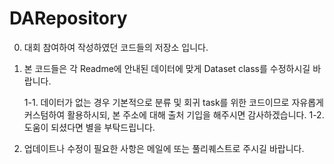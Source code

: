 # DARepository

0. 대회 참여하여 작성하였던 코드들의 저장소 입니다.
1. 본 코드들은 각 Readme에 안내된 데이터에 맞게 Dataset class를 수정하시길 바랍니다.

    1-1. 데이터가 없는 경우 기본적으로 분류 및 회귀 task를 위한 코드이므로 자유롭게 커스텀하여 활용하시되, 본 주소에 대해 출처 기입을 해주시면 감사하겠습니다.
    1-2. 도움이 되셨다면 별을 부탁드립니다. 

2. 업데이트나 수정이 필요한 사항은 메일에 또는 풀리퀘스트로 주시길 바랍니다. 

